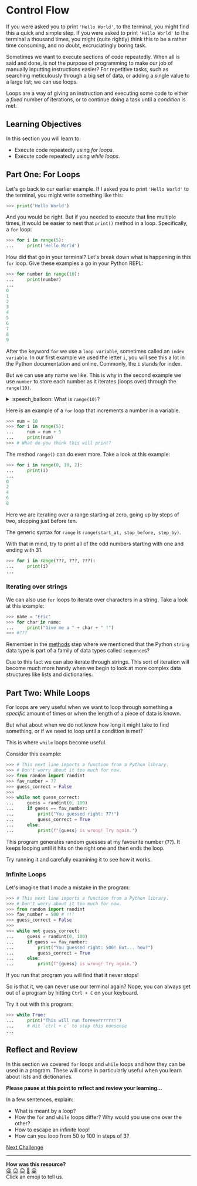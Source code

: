 # Control Flow

If you were asked you to print `'Hello World'`, to the terminal, you might find
this a quick and simple step. If you were asked to print `'Hello World'` to the
terminal a thousand times, you might (quite rightly) think this to be a rather
time consuming, and no doubt, excruciatingly boring task.

Sometimes we want to execute sections of code repeatedly. When all is said and
done, is not the purpose of programming to make our job of manually inputting
instructions easier? For repetitive tasks, such as searching meticulously
through a big set of data, or adding a single value to a large list; we can use
loops.

Loops are a way of giving an instruction and executing some code to either a
*fixed* number of iterations, or to continue doing a task until a *condition* is
met.

<!-- OMITTED -->

## Learning Objectives

In this section you will learn to:

* Execute code repeatedly using _for loops_.
* Execute code repeatedly using _while loops_.

## Part One: For Loops

Let's go back to our earlier example. If I asked you to print `'Hello World'` to
the terminal, you might write something like this:

``` python
>>> print('Hello World')
```

And you would be right. But if you needed to execute that line multiple times,
it would be easier to nest that `print()` method in a loop. Specifically, a
`for` loop:

```python
>>> for i in range(5):
...     print('Hello World')
```

How did that go in your terminal? Let's break down what is happening in this
`for` loop. Give these examples a go in your Python REPL:

``` python
>>> for number in range(10):
...     print(number)
... 
0
1
2
3
4
5
6
7
8
9
```

After the keyword `for` we use a `loop variable`, sometimes called an `index
variable`. In our first example we used the letter `i`, you will see this
a lot in the Python documentation and online. Commonly, the `i` stands for
index.

But we can use any name we like. This is why in the second example we use
`number` to store each number as it iterates (loops over) through the
`range(10)`.

<details>
  <summary>:speech_balloon: What is <code>range(10)</code>?</summary>

  <hr>
  
  `range` is a function that returns a special data type called a range. You can
  imagine this as a list of the numbers starting from zero and ending just
  before the number you give it.

  So `range(5)` is a range including `0, 1, 2, 3, 4`.

  <hr>
</details>

Here is an example of a `for` loop that increments a number in a variable.

```python
>>> num = 10
>>> for i in range(5):
...     num = num + 5
...     print(num)
>>> # What do you think this will print?
```

The method `range()` can do even more. Take a look at this example:

``` python
>>> for i in range(0, 10, 2):
...     print(i)
... 
0
2
4
6
8
```

Here we are iterating over a range starting at zero, going up by steps of two,
stopping just before ten. 

The generic syntax for `range` is `range(start_at, stop_before, step_by)`.

With that in mind, try to print all of the odd numbers starting with one and
ending with 31.

``` python
>>> for i in range(???, ???, ???):
...     print(i)
...
```

### Iterating over strings

We can also use `for` loops to iterate over characters in a string. Take a look
at this example:

``` python
>>> name = "Eric"
>>> for char in name:
...     print("Give me a " + char + " !") 
>>> #???
```

Remember in the [methods](./04_methods.md) step where we mentioned that the
Python `string` data type is part of a family of data types called `sequence`s? 

Due to this fact we can also iterate through strings. This sort of iteration
will become much more handy when we begin to look at more complex data
structures like lists and dictionaries.


## Part Two: While Loops

For loops are very useful when we want to loop through something a *specific*
amount of times or when the length of a piece of data is known. 

But what about when we do not know how long it might take to find something, or
if we need to loop until a condition is met?

This is where `while` loops become useful.

Consider this example:

```python
>>> # This next line imports a function from a Python library.
>>> # Don't worry about it too much for now.
>>> from random import randint
>>> fav_number = 77
>>> guess_correct = False
>>>
>>> while not guess_correct:
...     guess = randint(0, 100)
...     if guess == fav_number:
...         print("You guessed right: 77!")
...         guess_correct = True
...     else:
...         print(f"{guess} is wrong! Try again.")
```

This program generates random guesses at my favourite number (`77`). It keeps
looping until it hits on the right one and then ends the loop.

Try running it and carefully examining it to see how it works.

### Infinite Loops

Let's imagine that I made a mistake in the program:

```python
>>> # This next line imports a function from a Python library.
>>> # Don't worry about it too much for now.
>>> from random import randint
>>> fav_number = 500 # !!!
>>> guess_correct = False
>>>
>>> while not guess_correct:
...     guess = randint(0, 100)
...     if guess == fav_number:
...         print("You guessed right: 500! But... how?")
...         guess_correct = True
...     else:
...         print(f"{guess} is wrong! Try again.")
```

If you run that program you will find that it never stops!

So is that it, we can never use our terminal again? Nope, you can always get out
of a program by hitting `Ctrl + C` on your keyboard.

Try it out with this program:

``` python
>>> while True:
...	    print("This will run foreverrrrrr!")
...     # Hit `ctrl + c` to stop this nonsense
...
```

## Reflect and Review

In this section we covered `for` loops and `while` loops and how they can be
used in a program. These will come in particularly useful when you learn about
lists and dictionaries.

**Please pause at this point to reflect and review your learning...**

In a few sentences, explain:
* What is meant by a loop?
* How the `for` and `while` loops differ? Why would you use one over the other?
* How to escape an infinite loop!
* How can you loop from 50 to 100 in steps of 3?


[Next Challenge](09_executing_python_files.md)

<!-- BEGIN GENERATED SECTION DO NOT EDIT -->

---

**How was this resource?**  
[😫](https://airtable.com/shrUJ3t7KLMqVRFKR?prefill_Repository=makersacademy%2Fpython_foundations&prefill_File=chapter1%2F08_control_flow.md&prefill_Sentiment=😫) [😕](https://airtable.com/shrUJ3t7KLMqVRFKR?prefill_Repository=makersacademy%2Fpython_foundations&prefill_File=chapter1%2F08_control_flow.md&prefill_Sentiment=😕) [😐](https://airtable.com/shrUJ3t7KLMqVRFKR?prefill_Repository=makersacademy%2Fpython_foundations&prefill_File=chapter1%2F08_control_flow.md&prefill_Sentiment=😐) [🙂](https://airtable.com/shrUJ3t7KLMqVRFKR?prefill_Repository=makersacademy%2Fpython_foundations&prefill_File=chapter1%2F08_control_flow.md&prefill_Sentiment=🙂) [😀](https://airtable.com/shrUJ3t7KLMqVRFKR?prefill_Repository=makersacademy%2Fpython_foundations&prefill_File=chapter1%2F08_control_flow.md&prefill_Sentiment=😀)  
Click an emoji to tell us.

<!-- END GENERATED SECTION DO NOT EDIT -->
